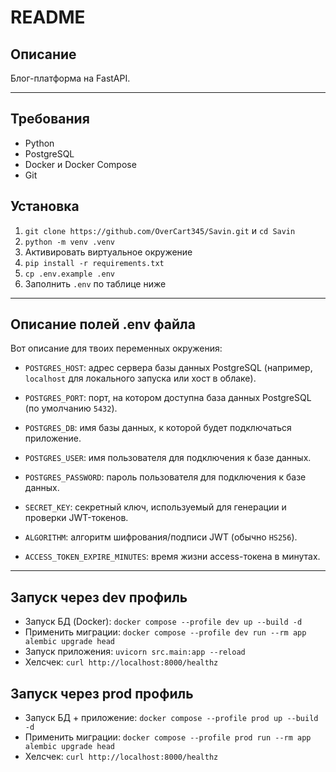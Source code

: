 # README


## Описание


Блог-платформа на FastAPI.


---
## Требования

- Python
- PostgreSQL
- Docker и Docker Compose
- Git

Установка
---
1. `git clone https://github.com/OverCart345/Savin.git` и `cd Savin`
2. `python -m venv .venv`
3. Активировать виртуальное окружение
4. `pip install -r requirements.txt`
5. `cp .env.example .env`
6. Заполнить `.env` по таблице ниже

---
## Описание полей .env файла

Вот описание для твоих переменных окружения:

- `POSTGRES_HOST`: адрес сервера базы данных PostgreSQL (например, `localhost` для локального запуска или хост в облаке).  
- `POSTGRES_PORT`: порт, на котором доступна база данных PostgreSQL (по умолчанию `5432`).  
- `POSTGRES_DB`: имя базы данных, к которой будет подключаться приложение.  
- `POSTGRES_USER`: имя пользователя для подключения к базе данных.  
- `POSTGRES_PASSWORD`: пароль пользователя для подключения к базе данных.  

- `SECRET_KEY`: секретный ключ, используемый для генерации и проверки JWT-токенов.  
- `ALGORITHM`: алгоритм шифрования/подписи JWT (обычно `HS256`).  
- `ACCESS_TOKEN_EXPIRE_MINUTES`: время жизни access-токена в минутах.  

---

## Запуск через dev профиль

- Запуск БД (Docker): `docker compose --profile dev up --build -d`
 - Применить миграции: `docker compose --profile dev run --rm app alembic upgrade head`
- Запуск приложения: `uvicorn src.main:app --reload`
- Хелсчек: `curl http://localhost:8000/healthz`

Запуск через prod профиль
---

 - Запуск БД + приложение: `docker compose --profile prod up --build -d`
 - Применить миграции: `docker compose --profile prod run --rm app alembic upgrade head`
- Хелсчек: `curl http://localhost:8000/healthz`
